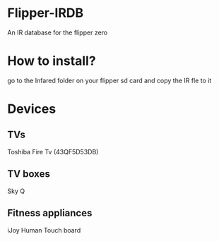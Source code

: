 # Flipper-IRDB
An IR database for the flipper zero

# How to install?
go to the Infared folder on your flipper sd card and copy the IR fle to it

# Devices
## TVs
Toshiba Fire Tv (43QF5D53DB)
## TV boxes
Sky Q
## Fitness appliances
iJoy Human Touch board
